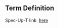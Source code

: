 ## Term Definition

Spec-Up-T link: <a href='https://weboftrust.github.io/WOT-terms/docs/glossary/perfect-security'>here</a>
